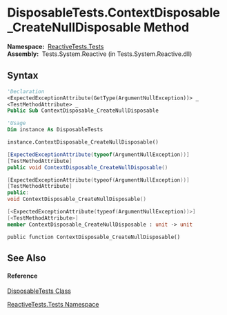 # DisposableTests.ContextDisposable\_CreateNullDisposable Method

**Namespace:**  [ReactiveTests.Tests](ReactiveTests.Tests\ReactiveTests.Tests.md)  
**Assembly:**  Tests.System.Reactive (in Tests.System.Reactive.dll)

## Syntax

```vb
'Declaration
<ExpectedExceptionAttribute(GetType(ArgumentNullException))> _
<TestMethodAttribute> _
Public Sub ContextDisposable_CreateNullDisposable
```

```vb
'Usage
Dim instance As DisposableTests

instance.ContextDisposable_CreateNullDisposable()
```

```csharp
[ExpectedExceptionAttribute(typeof(ArgumentNullException))]
[TestMethodAttribute]
public void ContextDisposable_CreateNullDisposable()
```

```c++
[ExpectedExceptionAttribute(typeof(ArgumentNullException))]
[TestMethodAttribute]
public:
void ContextDisposable_CreateNullDisposable()
```

```fsharp
[<ExpectedExceptionAttribute(typeof(ArgumentNullException))>]
[<TestMethodAttribute>]
member ContextDisposable_CreateNullDisposable : unit -> unit 
```

```jscript
public function ContextDisposable_CreateNullDisposable()
```

## See Also

#### Reference

[DisposableTests Class](DisposableTests\DisposableTests.md)

[ReactiveTests.Tests Namespace](ReactiveTests.Tests\ReactiveTests.Tests.md)




